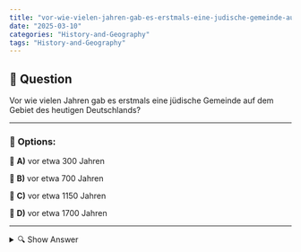 ```yaml
---
title: "vor-wie-vielen-jahren-gab-es-erstmals-eine-judische-gemeinde-auf-dem-gebiet-des-heutigen-deutschland"
date: "2025-03-10"
categories: "History-and-Geography"
tags: "History-and-Geography"
---
```


## 📌 **Question**

Vor wie vielen Jahren gab es erstmals eine jüdische Gemeinde auf dem Gebiet des heutigen Deutschlands?



---

### 📝 **Options:**

🔘 **A)** vor etwa 300 Jahren

🔘 **B)** vor etwa 700 Jahren

🔘 **C)** vor etwa 1150 Jahren

🔘 **D)** vor etwa 1700 Jahren

---

<details>
  <summary>🔍 Show Answer</summary>

  <p>
💡  <b>Correct Answer:</b>  d
  </p>
  <p>
    📖<b>Explanation:</b>
    Die jüdische Präsenz in dem Gebiet des heutigen Deutschlands reicht bis ins frühe Mittelalter zurück. Schon im 10. Jahrhundert siedelten sich erste jüdische Händler und Gelehrte an, was zur Bildung organisierter Gemeinden führte. Diese Gemeinschaften spielten eine wichtige Rolle im wirtschaftlichen und kulturellen Leben der Region. Trotz wiederholter Zeiten der Verfolgung und Vertreibung blieben jüdische Gemeinden über Jahrhunderte hinweg bestehen und prägten die Geschichte Deutschlands maßgeblich.
  </p>
</details>
